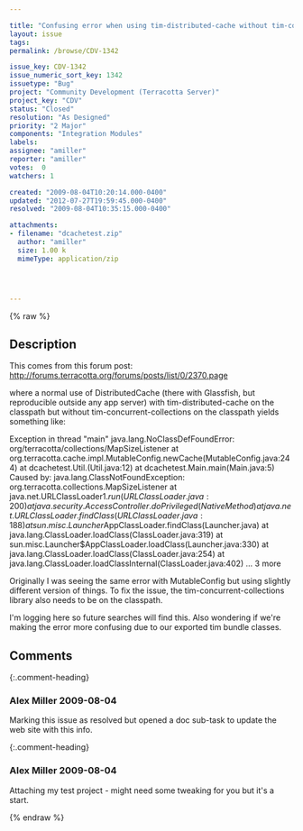 ```yaml
---

title: "Confusing error when using tim-distributed-cache without tim-concurrent-collections on classpath"
layout: issue
tags: 
permalink: /browse/CDV-1342

issue_key: CDV-1342
issue_numeric_sort_key: 1342
issuetype: "Bug"
project: "Community Development (Terracotta Server)"
project_key: "CDV"
status: "Closed"
resolution: "As Designed"
priority: "2 Major"
components: "Integration Modules"
labels: 
assignee: "amiller"
reporter: "amiller"
votes:  0
watchers: 1

created: "2009-08-04T10:20:14.000-0400"
updated: "2012-07-27T19:59:45.000-0400"
resolved: "2009-08-04T10:35:15.000-0400"

attachments:
- filename: "dcachetest.zip"
  author: "amiller"
  size: 1.00 k
  mimeType: application/zip




---
```


{% raw %}

## Description

<div markdown="1" class="description">

This comes from this forum post:
http://forums.terracotta.org/forums/posts/list/0/2370.page

where a normal use of DistributedCache (there with Glassfish, but reproducible outside any app server) with tim-distributed-cache on the classpath but without tim-concurrent-collections on the classpath yields something like: 

Exception in thread "main" java.lang.NoClassDefFoundError: org/terracotta/collections/MapSizeListener
        at org.terracotta.cache.impl.MutableConfig.newCache(MutableConfig.java:244)
        at dcachetest.Util.<init>(Util.java:12)
        at dcachetest.Main.main(Main.java:5)
Caused by: java.lang.ClassNotFoundException: org.terracotta.collections.MapSizeListener
        at java.net.URLClassLoader$1.run(URLClassLoader.java:200)
        at java.security.AccessController.doPrivileged(Native Method)
        at java.net.URLClassLoader.findClass(URLClassLoader.java:188)
        at sun.misc.Launcher$AppClassLoader.findClass(Launcher.java)
        at java.lang.ClassLoader.loadClass(ClassLoader.java:319)
        at sun.misc.Launcher$AppClassLoader.loadClass(Launcher.java:330)
        at java.lang.ClassLoader.loadClass(ClassLoader.java:254)
        at java.lang.ClassLoader.loadClassInternal(ClassLoader.java:402)
        ... 3 more

Originally I was seeing the same error with MutableConfig but using slightly different version of things.  To fix the issue, the tim-concurrent-collections library also needs to be on the classpath.

I'm logging here so future searches will find this.  Also wondering if we're making the error more confusing due to our exported tim bundle classes.

</div>

## Comments


{:.comment-heading}
### **Alex Miller** <span class="date">2009-08-04</span>

<div markdown="1" class="comment">

Marking this issue as resolved but opened a doc sub-task to update the web site with this info.

</div>


{:.comment-heading}
### **Alex Miller** <span class="date">2009-08-04</span>

<div markdown="1" class="comment">

Attaching my test project - might need some tweaking for you but it's a start.

</div>



{% endraw %}

